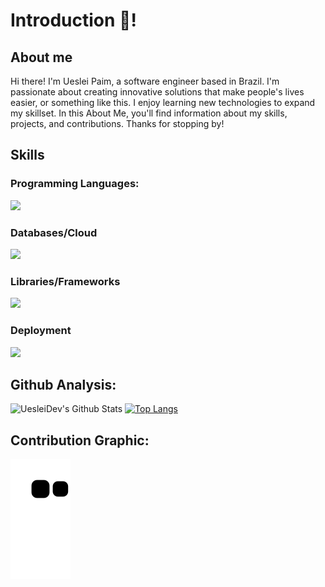 <!-- Thanks for reading! -->
# Introduction 👋!

## About me

Hi there! I'm Ueslei Paim, a software engineer based in Brazil. I'm passionate about creating innovative solutions that make people's lives easier, or something like this. I enjoy learning new technologies to expand my skillset. In this About Me, you'll find information about my skills, projects, and contributions. Thanks for stopping by!

## Skills

### Programming Languages:

<p>
  <a href="https://skillicons.dev">
    <img src="https://skillicons.dev/icons?i=c,javascript,python,bash&perline=3&theme=light" />
  </a>
</p>

### Databases/Cloud

<p>
  <a href="https://skillicons.dev">
    <img src="https://skillicons.dev/icons?i=supabase,postgresql,firebase,mysql&perline=3&theme=light" />
  </a>
</p>

### Libraries/Frameworks

<p>
  <a href="https://skillicons.dev">
    <img src="https://skillicons.dev/icons?i=react,nextjs,express,flask,tailwindcss,jquery&perline=3&theme=light" />
  </a>
</p>

### Deployment

<p>
  <a href="https://skillicons.dev">
    <img src="https://skillicons.dev/icons?i=vercel,github&perline=3&theme=light" />
  </a>
</p>

## Github Analysis:

![UesleiDev's Github Stats](https://github-readme-stats.vercel.app/api?username=uesleibros&show_icons=true&show_owner=true)
[![Top Langs](https://github-readme-stats.vercel.app/api/top-langs/?username=uesleibros&layout=compact)](https://github.com/anuraghazra/github-readme-stats)


## Contribution Graphic:

![snake gif](https://raw.githubusercontent.com/uesleibros/uesleibros/output/github-contribution-grid-snake.svg)
